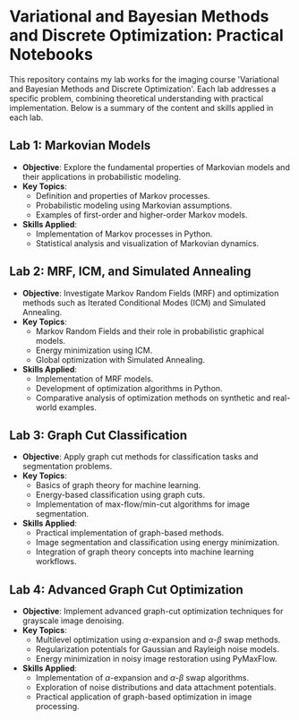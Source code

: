# Variational and Bayesian Methods and Discrete Optimization: Practical Notebooks

This repository contains my lab works for the imaging course 'Variational and Bayesian Methods and Discrete Optimization'. Each lab addresses a specific problem, combining theoretical understanding with practical implementation. Below is a summary of the content and skills applied in each lab.

## Lab 1: Markovian Models
- **Objective**: Explore the fundamental properties of Markovian models and their applications in probabilistic modeling.
- **Key Topics**:
  - Definition and properties of Markov processes.
  - Probabilistic modeling using Markovian assumptions.
  - Examples of first-order and higher-order Markov models.
- **Skills Applied**:
  - Implementation of Markov processes in Python.
  - Statistical analysis and visualization of Markovian dynamics.

## Lab 2: MRF, ICM, and Simulated Annealing
- **Objective**: Investigate Markov Random Fields (MRF) and optimization methods such as Iterated Conditional Modes (ICM) and Simulated Annealing.
- **Key Topics**:
  - Markov Random Fields and their role in probabilistic graphical models.
  - Energy minimization using ICM.
  - Global optimization with Simulated Annealing.
- **Skills Applied**:
  - Implementation of MRF models.
  - Development of optimization algorithms in Python.
  - Comparative analysis of optimization methods on synthetic and real-world examples.

## Lab 3: Graph Cut Classification
- **Objective**: Apply graph cut methods for classification tasks and segmentation problems.
- **Key Topics**:
  - Basics of graph theory for machine learning.
  - Energy-based classification using graph cuts.
  - Implementation of max-flow/min-cut algorithms for image segmentation.
- **Skills Applied**:
  - Practical implementation of graph-based methods.
  - Image segmentation and classification using energy minimization.
  - Integration of graph theory concepts into machine learning workflows.
 
## Lab 4: Advanced Graph Cut Optimization
- **Objective**: Implement advanced graph-cut optimization techniques for grayscale image denoising.
- **Key Topics**:
  - Multilevel optimization using $α$-expansion and $α$-$β$ swap methods.
  - Regularization potentials for Gaussian and Rayleigh noise models.
  - Energy minimization in noisy image restoration using PyMaxFlow.
- **Skills Applied**:
  - Implementation of $α$-expansion and $α$-$β$ swap algorithms.
  - Exploration of noise distributions and data attachment potentials.
  - Practical application of graph-based optimization in image processing.

